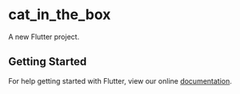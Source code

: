 # cat_in_the_box

A new Flutter project.

## Getting Started

For help getting started with Flutter, view our online
[documentation](https://flutter.io/).
